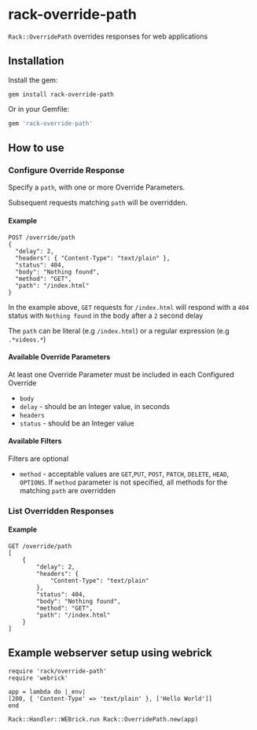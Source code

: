 # rack-override-path
`Rack::OverridePath` overrides responses for web applications

## Installation

Install the gem:

`gem install rack-override-path`

Or in your Gemfile:

```ruby
gem 'rack-override-path'
```

## How to use


### Configure Override Response
Specify a `path`, with one or more Override Parameters.

Subsequent requests matching `path` will be overridden.
#### Example
```
POST /override/path
{
  "delay": 2,
  "headers": { "Content-Type": "text/plain" },
  "status": 404,
  "body": "Nothing found",
  "method": "GET",
  "path": "/index.html"
}
```
In the example above, `GET` requests for `/index.html` will respond with a `404` status with `Nothing found` in the body after a `2` second delay

The `path` can be literal (e.g `/index.html`) or a regular expression (e.g `.*videos.*`)

#### Available Override Parameters
At least one Override Parameter must be included in each Configured Override 
* `body`
* `delay` - should be an Integer value, in seconds
* `headers`
* `status` - should be an Integer value


#### Available Filters
Filters are optional
* `method` - acceptable values are `GET`,`PUT`, `POST`, `PATCH`, `DELETE`, `HEAD`, `OPTIONS`. If `method` parameter is not specified, all methods for the matching `path` are overridden

### List Overridden Responses
#### Example
```
GET /override/path
[
    {
        "delay": 2,
        "headers": {
            "Content-Type": "text/plain"
        },
        "status": 404,
        "body": "Nothing found",
        "method": "GET",
        "path": "/index.html"
    }
]
```


## Example webserver setup using webrick
```
require 'rack/override-path'
require 'webrick'

app = lambda do |_env|
[200, { 'Content-Type' => 'text/plain' }, ['Hello World']]
end

Rack::Handler::WEBrick.run Rack::OverridePath.new(app)
```
